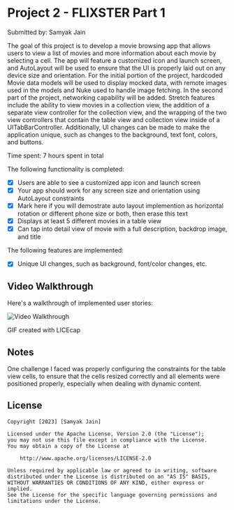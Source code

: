 # Project 2 - FLIXSTER Part 1

Submitted by: Samyak Jain

The goal of this project is to develop a movie browsing app that allows users to view a list of movies and more information about each movie by selecting a cell. The app will feature a customized icon and launch screen, and AutoLayout will be used to ensure that the UI is properly laid out on any device size and orientation. For the initial portion of the project, hardcoded Movie data models will be used to display mocked data, with remote images used in the models and Nuke used to handle image fetching. 
In the second part of the project, networking capability will be added. Stretch features include the ability to view movies in a collection view, the addition of a separate view controller for the collection view, and the wrapping of the two view controllers that contain the table view and collection view inside of a UITabBarController. 
Additionally, UI changes can be made to make the application unique, such as changes to the background, text font, colors, and buttons.

Time spent: 7 hours spent in total


The following functionality is completed:

- [X] Users are able to see a customized app icon and launch screen
- [X] Your app should work for any screen size and orientation using AutoLayout constraints
- [X] Mark here if you will demostrate auto layout implemention as horizontal rotation or different phone size or both, then erase this text
- [X] Displays at least 5 different movies in a table view
- [X] Can tap into detail view of movie with a full description, backdrop image, and title
 
The following features are implemented:

- [X] Unique UI changes, such as background, font/color changes, etc.

## Video Walkthrough

Here's a walkthrough of implemented user stories:

<img src='https://github.com/samj10/Flixster_PT1/blob/main/Flixster_PT1/flixster.gif' title='Video Walkthrough' width='' alt='Video Walkthrough' />

GIF created with LICEcap  

## Notes


One challenge I faced was properly configuring the constraints for the table view cells,
 to ensure that the cells resized correctly and all elements were positioned properly, especially when dealing with dynamic content.


## License

    Copyright [2023] [Samyak Jain]

    Licensed under the Apache License, Version 2.0 (the "License");
    you may not use this file except in compliance with the License.
    You may obtain a copy of the License at

        http://www.apache.org/licenses/LICENSE-2.0

    Unless required by applicable law or agreed to in writing, software
    distributed under the License is distributed on an "AS IS" BASIS,
    WITHOUT WARRANTIES OR CONDITIONS OF ANY KIND, either express or implied.
    See the License for the specific language governing permissions and
    limitations under the License.
